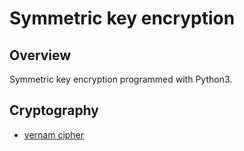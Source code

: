 # Symmetric key encryption
## Overview
Symmetric key encryption programmed with Python3.

## Cryptography
* [vernam cipher](https://github.com/stshf/symmetric-key-encryption/tree/master/vermam-cipher)
